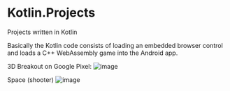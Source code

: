 # Kotlin.Projects
Projects written in Kotlin

Basically the Kotlin code consists of loading an embedded browser control and loads a C++ WebAssembly game into the Android app.

3D Breakout on Google Pixel:
![image](https://github.com/user-attachments/assets/f8e7e323-2229-477a-997a-bee7fb63c069)

Space (shooter)
![image](https://github.com/user-attachments/assets/7a3f1ca6-2c1e-4572-868d-d9e90a452b54)
